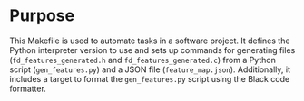# Purpose
This Makefile is used to automate tasks in a software project. It defines the Python interpreter version to use and sets up commands for generating files (`fd_features_generated.h` and `fd_features_generated.c`) from a Python script (`gen_features.py`) and a JSON file (`feature_map.json`). Additionally, it includes a target to format the `gen_features.py` script using the Black code formatter.
